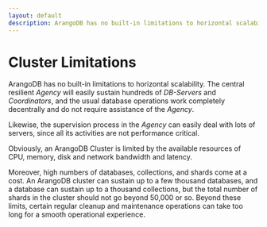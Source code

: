 ```yaml
---
layout: default
description: ArangoDB has no built-in limitations to horizontal scalability
---
```

Cluster Limitations
===================

ArangoDB has no built-in limitations to horizontal scalability. The
central resilient _Agency_ will easily sustain hundreds of _DB-Servers_
and _Coordinators_, and the usual database operations work completely
decentrally and do not require assistance of the _Agency_.

Likewise, the supervision process in the _Agency_ can easily deal
with lots of servers, since all its activities are not performance
critical.

Obviously, an ArangoDB Cluster is limited by the available resources
of CPU, memory, disk and network bandwidth and latency.

Moreover, high numbers of databases, collections, and shards come at a cost.
An ArangoDB cluster can sustain up to a few thousand databases, and a database
can sustain up to a thousand collections, but the total number of shards in the
cluster should not go beyond 50,000 or so. Beyond these limits, certain regular
cleanup and maintenance operations can take too long for a smooth operational
experience.
